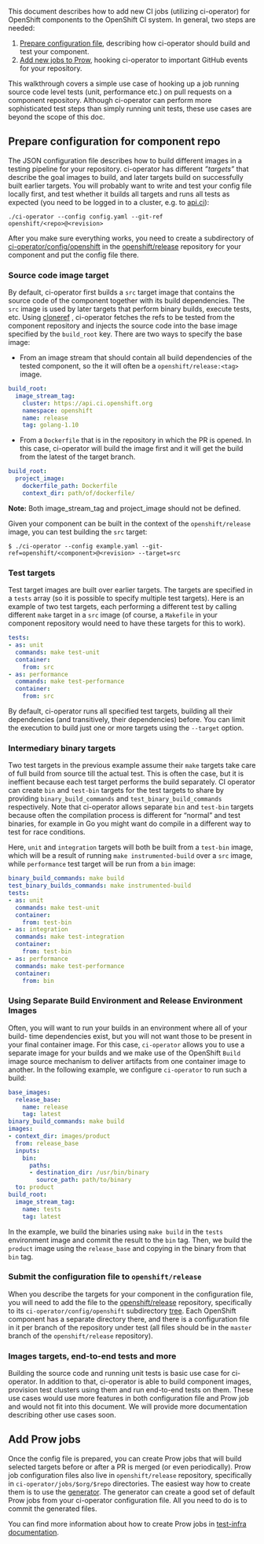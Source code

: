 This document describes how to add new CI jobs (utilizing ci-operator) for
OpenShift components to the OpenShift CI system. In general, two steps are
needed:

1. [Prepare configuration file](#prepare-configuration-for-component-repo),
   describing how ci-operator should build and test your component.
2. [Add new jobs to Prow](#add-prow-jobs), hooking ci-operator to important
   GitHub events for your repository.

This walkthrough covers a simple use case of hooking up a job running source
code level tests (unit, performance etc.) on pull requests on a component
repository. Although ci-operator can perform more sophisticated test steps than
simply running unit tests, these use cases are beyond the scope of this doc.

## Prepare configuration for component repo

The JSON configuration file describes how to build different images in a
testing pipeline for your repository. ci-operator has different *”targets”*
that describe the goal images to build, and later targets build on successfully
built earlier targets. You will probably want to write and test your config
file locally first, and test whether it builds all targets and runs all tests
as expected (you need to be logged in to a cluster, e.g. to
[api.ci](https://api.ci.openshift.org)):

```
./ci-operator --config config.yaml --git-ref openshift/<repo>@<revision>
```

After you make sure everything works, you need to create a subdirectory
of
[ci-operator/config/openshift](https://github.com/openshift/release/tree/master/ci-operator/config/openshift)
in the [openshift/release](https://github.com/openshift/release/) repository for
your component and put the config file there.

### Source code image target

By default, ci-operator first builds a `src` target image that contains the source
code of the component together with its build dependencies. The `src` image
is used by later targets that perform binary builds, execute tests, etc.
Using [cloneref](https://github.com/kubernetes/test-infra/tree/master/prow/cmd/clonerefs)
, ci-operator fetches the refs to be tested from the component repository
and injects the source code into the base image specified by the `build_root` key. 
There are two ways to specify the base image:

* From an image stream that should contain all build dependencies of the tested component, so the it will often be a `openshift/release:<tag>` image.
```yaml
build_root:
  image_stream_tag:
    cluster: https://api.ci.openshift.org
    namespace: openshift
    name: release
    tag: golang-1.10
```
* From a `Dockerfile` that is in the repository in which the PR is opened. In this case, ci-operator will build the image first and it will get the build from the latest of the target branch.
```yaml
build_root:
  project_image:
    dockerfile_path: Dockerfile
    context_dir: path/of/dockerfile/
```

**Note:** Both image_stream_tag and project_image should not be defined.

Given your component can be built in the context of the `openshift/release`
image, you can test building the `src` target:

```
$ ./ci-operator --config example.yaml --git-ref=openshift/<component>@<revision> --target=src
```

### Test targets

Test target images are built over earlier targets. The targets are specified in
a `tests` array (so it is possible to specify multiple test targets). Here is an
example of two test targets, each performing a different test by calling
different `make` target in a `src` image (of course, a `Makefile` in your
component repository would need to have these targets for this to work).

```yaml
tests:
- as: unit
  commands: make test-unit
  container:
    from: src
- as: performance
  commands: make test-performance
  container:
    from: src
```

By default, ci-operator runs all specified test targets, building all their
dependencies (and transitively, their dependencies) before. You can limit the
execution to build just one or more targets using the `--target` option.

### Intermediary binary targets

Two test targets in the previous example assume their `make` targets take care
of full build from source till the actual test. This is often the case, but it
is ineffient because each test target performs the build separately. CI
operator can create `bin` and `test-bin` targets for the test targets to share
by providing `binary_build_commands` and `test_binary_build_commands`
respectively. Note that ci-operator allows separate `bin` and `test-bin`
targets because often the compilation process is different for “normal” and
test binaries, for example in Go you might want do compile in a different way
to test for race conditions.

Here, `unit` and `integration` targets will both be built from a `test-bin`
image, which will be a result of running `make instrumented-build` over a `src`
image, while `performance` test target will be run from a `bin` image:

```yaml
binary_build_commands: make build
test_binary_builds_commands: make instrumented-build
tests:
- as: unit
  commands: make test-unit
  container:
    from: test-bin
- as: integration
  commands: make test-integration
  container:
    from: test-bin
- as: performance
  commands: make test-performance
  container:
    from: bin
```

### Using Separate Build Environment and Release Environment Images

Often, you will want to run your builds in an environment where all of your build-
time dependencies exist, but you will not want those to be present in your final
container image. For this case, `ci-operator` allows you to use a separate image
for your builds and we make use of the OpenShift `Build` image source mechanism
to deliver artifacts from one container image to another. In the following example,
we configure `ci-operator` to run such a build:

```yaml
base_images:
  release_base:
    name: release
    tag: latest
binary_build_commands: make build
images:
- context_dir: images/product
  from: release_base
  inputs:
    bin:
      paths:
      - destination_dir: /usr/bin/binary
        source_path: path/to/binary
  to: product
build_root:
  image_stream_tag:
    name: tests
    tag: latest
```

In the example, we build the binaries using `make build` in the `tests` environment
image and commit the result to the `bin` tag. Then, we build the `product` image
using the `release_base` and copying in the binary from that `bin` tag.


### Submit the configuration file to `openshift/release`

When you describe the targets for your component in the configuration file, you
will need to add the file to the
[openshift/release](https://github.com/openshift/release) repository,
specifically to its `ci-operator/config/openshift` subdirectory
[tree](https://github.com/openshift/release/tree/master/ci-operator/config/openshift).
Each OpenShift component has a separate directory there, and there is a
configuration file in it per branch of the repository under test (all files
should be in the `master` branch of the `openshift/release` repository).

### Images targets, end-to-end tests and more

Building the source code and running unit tests is basic use case for
ci-operator. In addition to that, ci-operator is able to build component images,
provision test clusters using them and run end-to-end tests on them. These use
cases would use more features in both configuration file and Prow job and would
not fit into this document. We will provide more documentation describing other
use cases soon.

## Add Prow jobs

Once the config file is prepared, you can create Prow jobs that will build
selected targets before or after a PR is merged (or even periodically). Prow
job configuration files also live in `openshift/release` repository,
specifically in `ci-operator/jobs/$org/$repo` directories. The easiest way how
to create them is to use the
[generator](https://github.com/openshift/ci-operator-prowgen). The generator can
create a good set of default Prow jobs from your ci-operator configuration
file. All you need to do is to commit the generated files.

You can find more information about how to create Prow jobs in [test-infra
documentation](https://github.com/openshift/test-infra/tree/master/prow#how-to-add-new-jobs).
